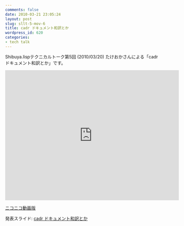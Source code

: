 ```yaml
---
comments: false
date: 2010-03-21 23:05:24
layout: post
slug: sllt-5-mov-6
title: cadr ドキュメント和訳とか
wordpress_id: 620
categories:
- tech talk
---
```


Shibuya.lispテクニカルトーク第5回 (2010/03/20) たけおかさんによる「cadr ドキュメント和訳とか」です。  

<iframe width="560" height="420" src="http://www.youtube.com/embed/qhLFUFTKggU" frameborder="0" allowfullscreen="allowfullscreen"></iframe>

[ニコニコ動画版](http://www.nicovideo.jp/watch/sm10103461)

発表スライド:
[cadr ドキュメント和訳とか](http://tinyurl.com/y96k7s4)

